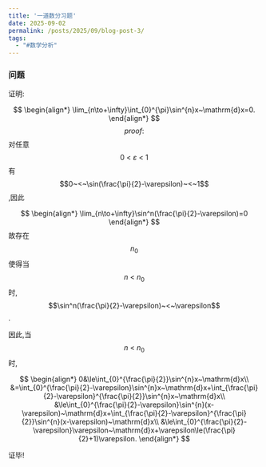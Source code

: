 ```yaml
---
title: '一道数分习题'
date: 2025-09-02
permalink: /posts/2025/09/blog-post-3/
tags:
  - "#数学分析"
---
```

### 问题

证明:


$$
\begin{align*}
\lim_{n\to+\infty}\int_{0}^{\pi}\sin^{n}x~\mathrm{d}x=0.
\end{align*}
$$
$$proof:$$对任意$$0~<~\varepsilon~<~1$$有$$0~<~\sin(\frac{\pi}{2}-\varepsilon)~<~1$$,因此


$$
\begin{align*}
\lim_{n\to+\infty}\sin^n(\frac{\pi}{2}-\varepsilon)=0
\end{align*}
$$
故存在$$n_0$$使得当$$n~<~n_0$$时,$$\sin^n(\frac{\pi}{2}-\varepsilon)~<~\varepsilon$$.

因此,当$$n~<~n_0$$时,


$$
\begin{align*}
0&\le\int_{0}^{\frac{\pi}{2}}\sin^{n}x~\mathrm{d}x\\
&=\int_{0}^{\frac{\pi}{2}-\varepsilon}\sin^{n}x~\mathrm{d}x+\int_{\frac{\pi}{2}-\varepsilon}^{\frac{\pi}{2}}\sin^{n}x~\mathrm{d}x\\
&\le\int_{0}^{\frac{\pi}{2}-\varepsilon}\sin^{n}(x-\varepsilon)~\mathrm{d}x+\int_{\frac{\pi}{2}-\varepsilon}^{\frac{\pi}{2}}\sin^{n}(x-\varepsilon)~\mathrm{d}x\\
&\le\int_{0}^{\frac{\pi}{2}-\varepsilon}\varepsilon~\mathrm{d}x+\varepsilon\le(\frac{\pi}{2}+1)\varepsilon.
\end{align*}
$$


证毕!
